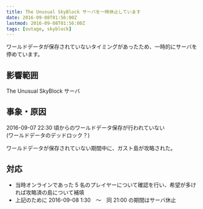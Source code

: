 ```yaml
---
title: The Unusual SkyBlock サーバを一時休止しています
date: 2016-09-08T01:56:00Z
lastmod: 2016-09-08T01:56:00Z
tags: [outage, skyblock]
---
```


ワールドデータが保存されていないタイミングがあったため、一時的にサーバを停めています。

## 影響範囲
The Unusual SkyBlock サーバ

## 事象・原因
2016-09-07 22:30 頃からのワールドデータ保存が行われていない  
(ワールドデータのデッドロック？)

ワールドデータが保存されていない期間中に、ガスト島が攻略された。

## 対応

* 当時オンラインであった 5 名のプレイヤーについて確認を行い、希望が多ければ攻略済の島について補填
* 上記のために 2016-09-08 1:30　～　同 21:00 の期間はサーバ休止


